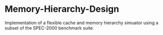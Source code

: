# Memory-Hierarchy-Design
 Implementation of a flexible cache and memory hierarchy simuator using a subset of the SPEC-2000 benchmark suite.
